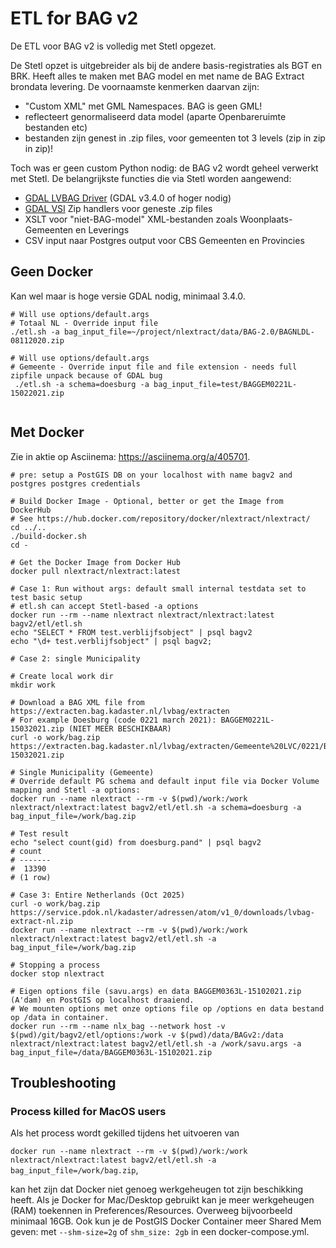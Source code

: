 # ETL for BAG v2

De ETL voor BAG v2 is volledig met Stetl opgezet. 

De Stetl opzet is uitgebreider als bij de andere basis-registraties als BGT en BRK.
Heeft alles te maken met BAG model en met name de BAG Extract brondata levering. 
De voornaamste kenmerken daarvan zijn:

* "Custom XML" met GML Namespaces. BAG is geen GML!
* reflecteert genormaliseerd data model (aparte Openbareruimte bestanden etc)
* bestanden zijn genest in .zip files, voor gemeenten tot 3 levels (zip in zip in zip)!
 
Toch was er geen custom Python nodig: de BAG v2 wordt geheel verwerkt met Stetl.
De belangrijkste functies die via Stetl worden aangewend:

* [GDAL LVBAG Driver](https://gdal.org/drivers/vector/lvbag.html) (GDAL v3.4.0 of hoger nodig)
* [GDAL VSI](https://gdal.org/user/virtual_file_systems.html) Zip handlers voor geneste .zip files
* XSLT voor "niet-BAG-model" XML-bestanden zoals Woonplaats-Gemeenten en Leverings
* CSV input naar Postgres output voor CBS Gemeenten en Provincies

## Geen Docker

Kan wel maar is hoge versie GDAL nodig, minimaal 3.4.0.

```
# Will use options/default.args
# Totaal NL - Override input file
./etl.sh -a bag_input_file=~/project/nlextract/data/BAG-2.0/BAGNLDL-08112020.zip

# Will use options/default.args
# Gemeente - Override input file and file extension - needs full zipfile unpack because of GDAL bug
 ./etl.sh -a schema=doesburg -a bag_input_file=test/BAGGEM0221L-15022021.zip
 
```

## Met Docker

Zie in aktie op Asciinema: https://asciinema.org/a/405701.

```
# pre: setup a PostGIS DB on your localhost with name bagv2 and postgres postgres credentials
 
# Build Docker Image - Optional, better or get the Image from DockerHub
# See https://hub.docker.com/repository/docker/nlextract/nlextract/
cd ../..
./build-docker.sh
cd -

# Get the Docker Image from Docker Hub
docker pull nlextract/nlextract:latest

# Case 1: Run without args: default small internal testdata set to test basic setup
# etl.sh can accept Stetl-based -a options
docker run --rm --name nlextract nlextract/nlextract:latest bagv2/etl/etl.sh 
echo "SELECT * FROM test.verblijfsobject" | psql bagv2
echo "\d+ test.verblijfsobject" | psql bagv2;   

# Case 2: single Municipality

# Create local work dir
mkdir work 

# Download a BAG XML file from https://extracten.bag.kadaster.nl/lvbag/extracten
# For example Doesburg (code 0221 march 2021): BAGGEM0221L-15032021.zip (NIET MEER BESCHIKBAAR)
curl -o work/bag.zip  https://extracten.bag.kadaster.nl/lvbag/extracten/Gemeente%20LVC/0221/BAGGEM0221L-15032021.zip

# Single Municipality (Gemeente)
# Override default PG schema and default input file via Docker Volume mapping and Stetl -a options:
docker run --name nlextract --rm -v $(pwd)/work:/work nlextract/nlextract:latest bagv2/etl/etl.sh -a schema=doesburg -a bag_input_file=/work/bag.zip

# Test result
echo "select count(gid) from doesburg.pand" | psql bagv2
# count 
# -------
#  13390
# (1 row)

# Case 3: Entire Netherlands (Oct 2025)
curl -o work/bag.zip  https://service.pdok.nl/kadaster/adressen/atom/v1_0/downloads/lvbag-extract-nl.zip
docker run --name nlextract --rm -v $(pwd)/work:/work nlextract/nlextract:latest bagv2/etl/etl.sh -a bag_input_file=/work/bag.zip

# Stopping a process
docker stop nlextract

# Eigen options file (savu.args) en data BAGGEM0363L-15102021.zip (A'dam) en PostGIS op localhost draaiend. 
# We mounten options met onze options file op /options en data bestand op /data in container.
docker run --rm --name nlx_bag --network host -v $(pwd)/git/bagv2/etl/options:/work -v $(pwd)/data/BAGv2:/data nlextract/nlextract:latest bagv2/etl/etl.sh -a /work/savu.args -a bag_input_file=/data/BAGGEM0363L-15102021.zip

```

## Troubleshooting

### Process killed for MacOS users
Als het process wordt gekilled tijdens het uitvoeren van 

`docker run --name nlextract --rm -v $(pwd)/work:/work nlextract/nlextract:latest bagv2/etl/etl.sh -a bag_input_file=/work/bag.zip`, 

kan het zijn dat Docker niet genoeg werkgeheugen tot zijn beschikking heeft. Als je Docker for Mac/Desktop gebruikt kan je meer werkgeheugen (RAM) toekennen in Preferences/Resources. 
Overweeg bijvoorbeeld minimaal 16GB. Ook kun je de PostGIS Docker Container meer Shared Mem geven: met `--shm-size=2g` of `shm_size: 2gb` in een docker-compose.yml.
